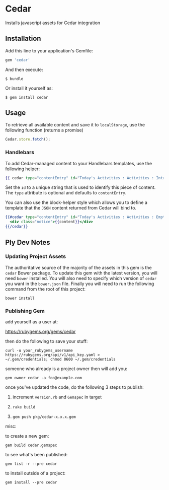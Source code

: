 # Cedar

Installs javascript assets for Cedar integration

## Installation

Add this line to your application's Gemfile:

```ruby
gem 'cedar'
```

And then execute:

    $ bundle

Or install it yourself as:

    $ gem install cedar

## Usage

To retrieve all available content and save it to `localStorage`, use the following function (returns a promise)

```javascript
Cedar.store.fetch();
```


### Handlebars

To add Cedar-managed content to your Handlebars templates, use the following helper:

```handlebars
{{ cedar type="contentEntry" id="Today's Activities : Activities : Intro" }}
```

Set the `id` to a unique string that is used to identify this piece of content. The `type` attribute is optional and defaults to `contentEntry`.

You can also use the block-helper style which allows you to define a template that the `JSON` content returned from Cedar will bind to.

```handlebars
{{#cedar type="contentEntry" id="Today's Activities : Activities : Empty Message" }}
  <div class="notice">{{content}}</div>
{{/cedar}}
```

## Ply Dev Notes

### Updating Project Assets

The authoritative source of the majority of the assets in this gem is the `cedar` Bower package. To update this gem with the latest version, you will need `bower` installed. You will also need to specify which version of `cedar` you want in the `bower.json` file. Finally you will need to run the following command from the root of this project:

`bower install`

### Publishing Gem

add yourself as a user at:

https://rubygems.org/gems/cedar

then do the following to save your stuff:

```
curl -u your_rubygems_username https://rubygems.org/api/v1/api_key.yaml >
~/.gem/credentials; chmod 0600 ~/.gem/credentials
```

someone who already is a project owner then will add you:

```
gem owner cedar -a foo@example.com
```

once you've updated the code, do the following 3 steps to publish:


1) increment `version.rb` and `Gemspec` in target

2) `rake build`

3) `gem push pkg/cedar-x.x.x.gem`



misc:


to create a new gem:
```
gem build cedar.gemspec
```

to see what's been published:
```
gem list -r --pre cedar
```
to install outside of a project:
```
gem install --pre cedar
```
